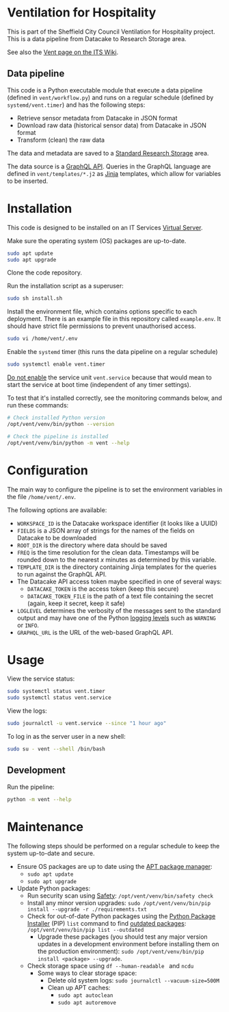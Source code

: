 # Ventilation for Hospitality
This is part of the Sheffield City Council Ventilation for Hospitality project. This is a data pipeline from Datacake to Research Storage area.

See also the [Vent page on the ITS Wiki](https://itswiki.shef.ac.uk/wiki/Vent).

## Data pipeline

This code is a Python executable module that execute a data pipeline (defined in `vent/workflow.py`) and runs on a regular schedule (defined by `systemd/vent.timer`) and has the following steps:

- Retrieve sensor metadata from Datacake in JSON format
- Download raw data (historical sensor data) from Datacake in JSON format
- Transform (clean) the raw data

The data and metadata are saved to a [Standard Research Storage](https://students.sheffield.ac.uk/it-services/research/storage/standard) area.

The data source is a [GraphQL API](https://docs.datacake.de/api/graphql-api). Queries in the GraphQL language are defined in `vent/templates/*.j2` as [Jinja](https://jinja.palletsprojects.com/en/3.0.x/) templates, which allow for variables to be inserted.

# Installation

This code is designed to be installed on an IT Services [Virtual Server](https://staff.sheffield.ac.uk/it-services/storage/virtual-servers).

Make sure the operating system (OS) packages are up-to-date.

```bash
sudo apt update
sudo apt upgrade
```

Clone the code repository.

Run the installation script as a superuser:

```bash
sudo sh install.sh
```

Install the environment file, which contains options specific to each deployment. There is an example file in this repository called `example.env`. It should have strict file permissions to prevent unauthorised access.

```bash
sudo vi /home/vent/.env
```

Enable the `systemd` timer (this runs the data pipeline on a regular schedule)

```bash
sudo systemctl enable vent.timer
```

[Do not enable](https://askubuntu.com/a/1083647) the service unit `vent.service` because that would mean to start the service at boot time (independent of any timer settings).

To test that it's installed correctly, see the monitoring commands below, and run these commands:

```bash
# Check installed Python version
/opt/vent/venv/bin/python --version

# Check the pipeline is installed
/opt/vent/venv/bin/python -m vent --help
```

# Configuration

The main way to configure the pipeline is to set the environment variables in the file `/home/vent/.env`.

The following options are available:

* `WORKSPACE_ID` is the Datacake workspace identifier (it looks like a UUID)
* `FIELDS` is a JSON array of strings for the names of the fields on Datacake to be downloaded
* `ROOT_DIR` is the directory where data should be saved
* `FREQ` is the time resolution for the clean data. Timestamps will be rounded down to the nearest *x* minutes as determined by this variable.
* `TEMPLATE_DIR` is the directory containing Jinja templates for the queries to run against the GraphQL API.
* The Datacake API access token maybe specified in one of several ways:
  * `DATACAKE_TOKEN` is the access token (keep this secure)
  * `DATACAKE_TOKEN_FILE` is the path of a text file containing the secret (again, keep it secret, keep it safe)
* `LOGLEVEL` determines the verbosity of the messages sent to the standard output and may have one of the Python [logging levels](https://docs.python.org/3/library/logging.html#levels) such as  `WARNING` or  `INFO`.
* `GRAPHQL_URL` is the URL of the web-based GraphQL API.

# Usage

View the service status:

```bash
sudo systemctl status vent.timer
sudo systemctl status vent.service
```

View the logs:

```bash
sudo journalctl -u vent.service --since "1 hour ago"
```

To log in as the server user in a new shell:

```bash
sudo su - vent --shell /bin/bash
```

## Development

Run the pipeline:

```bash
python -m vent --help
```

# Maintenance

The following steps should be performed on a regular schedule to keep the system up-to-date and secure.

* Ensure OS packages are up to date using the [APT package manager](https://help.ubuntu.com/community/AptGet/Howto):
  * `sudo apt update`
  * `sudo apt upgrade`
* Update Python packages:
  * Run security scan using [Safety](https://pypi.org/project/safety/): `/opt/vent/venv/bin/safety check`
  * Install any minor version upgrades: `sudo /opt/vent/venv/bin/pip install --upgrade -r ./requirements.txt`
  * Check for out-of-date Python packages using the [Python Package Installer](https://pip.pypa.io/en/stable/) (PIP) `list` command to find [outdated packages](https://pip.pypa.io/en/stable/user_guide/#listing-packages): `/opt/vent/venv/bin/pip list --outdated`
    * Upgrade these packages (you should test any major version updates in a development environment before installing them on the production environment): `sudo /opt/vent/venv/bin/pip install <package> --upgrade`.
  * Check storage space using `df --human-readable ` and `ncdu`
    * Some ways to clear storage space:
      * Delete old system logs: `sudo journalctl --vacuum-size=500M`
      * Clean up APT caches:
        * `sudo apt autoclean`
        * `sudo apt autoremove`
